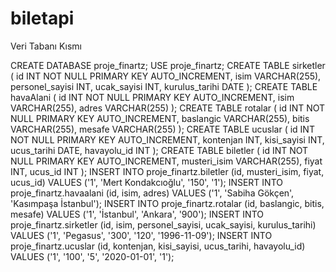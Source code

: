 # biletapi
Veri Tabanı Kısmı

CREATE DATABASE proje_finartz; USE proje_finartz; CREATE TABLE sirketler ( id INT NOT NULL PRIMARY KEY AUTO_INCREMENT, isim VARCHAR(255), personel_sayisi INT, ucak_sayisi INT, kurulus_tarihi DATE ); CREATE TABLE havaAlani ( id INT NOT NULL PRIMARY KEY AUTO_INCREMENT, isim VARCHAR(255), adres VARCHAR(255) ); CREATE TABLE rotalar ( id INT NOT NULL PRIMARY KEY AUTO_INCREMENT, baslangic VARCHAR(255), bitis VARCHAR(255), mesafe VARCHAR(255) ); CREATE TABLE ucuslar ( id INT NOT NULL PRIMARY KEY AUTO_INCREMENT, kontenjan INT, kisi_sayisi INT, ucus_tarihi DATE, havayolu_id INT ); CREATE TABLE biletler ( id INT NOT NULL PRIMARY KEY AUTO_INCREMENT, musteri_isim VARCHAR(255), fiyat INT, ucus_id INT ); INSERT INTO proje_finartz.biletler (id, musteri_isim, fiyat, ucus_id) VALUES ('1', 'Mert Kondakcıoğlu', '150', '1'); INSERT INTO proje_finartz.havaalani (id, isim, adres) VALUES ('1', 'Sabiha Gökçen', 'Kasımpaşa İstanbul'); INSERT INTO proje_finartz.rotalar (id, baslangic, bitis, mesafe) VALUES ('1', 'İstanbul', 'Ankara', '900'); INSERT INTO proje_finartz.sirketler (id, isim, personel_sayisi, ucak_sayisi, kurulus_tarihi) VALUES ('1', 'Pegasus', '300', '120', '1996-11-09'); INSERT INTO proje_finartz.ucuslar (id, kontenjan, kisi_sayisi, ucus_tarihi, havayolu_id) VALUES ('1', '100', '5', '2020-01-01', '1');
